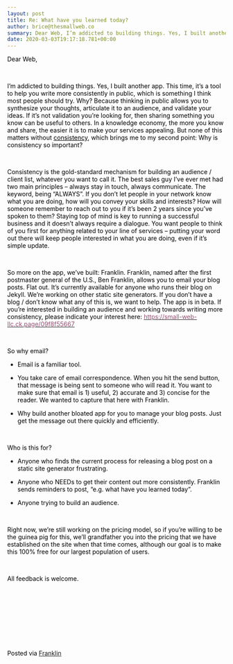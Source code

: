```yaml
---  
layout: post  
title: Re: What have you learned today?  
author: brice@thesmallweb.co  
summary: Dear Web, I’m addicted to building things. Yes, I built another a...  
date: 2020-03-03T19:17:18.781+00:00  
---
```


<body><div class="WordSection1"><p class="MsoNormal"><span style="color:black">Dear Web,<p></p></span></p><p class="MsoNormal"><span style="color:black"> <p></p></span></p><p class="MsoNormal"><span style="color:black">I’m addicted to building things. Yes, I built another app. This time, it’s a tool to help you write more consistently in public, which is something I think most people should try. Why? Because thinking in public  allows you to synthesize your thoughts, articulate it to an audience, and validate your ideas. If it’s not validation you’re looking for, then sharing something you know can be useful to others. In a knowledge economy, the more you know and share, the easier  it is to make your services appealing. But none of this matters without <u>consistency</u>, which brings me to my second point: Why is consistency so important?<p></p></span></p><p class="MsoNormal"><span style="color:black"> <p></p></span></p><p class="MsoNormal"><span style="color:black">Consistency is the gold-standard mechanism for building an audience / client list, whatever you want to call it. The best sales guy I’ve ever met had two main principles – always stay in touch, always communicate.  The keyword, being “ALWAYS”. If you don’t let people in your network know what you are doing, how will you convey your skills and interests? How will someone remember to reach out to you if it’s been 2 years since you’ve spoken to them? Staying top of mind  is key to running a successful business and it doesn’t always require a dialogue. You want people to think of you first for anything related to your line of services – putting your word out there will keep people interested in what you are doing, even if it’s  simple update.<p></p></span></p><p class="MsoNormal"><span style="color:black"> <p></p></span></p><p class="MsoNormal"><span style="color:black">So more on the app, we’ve built: Franklin. Franklin, named after the first postmaster general of the U.S., Ben Franklin, allows you to email your blog posts. Flat out. It’s currently available for anyone who runs  their blog on Jekyll. We’re working on other static site generators. If you don’t have a blog / don’t know what any of this is, we want to help. The app is in beta. If you’re interested in building an audience and working towards writing more consistency,  please indicate your interest here: <a href="https://small-web-llc.ck.page/09f8f55667"><span style="color:#954F72">https://small-web-llc.ck.page/09f8f55667</span></a><p></p></span></p><p class="MsoNormal"><span style="color:black"> <p></p></span></p><p class="MsoNormal"><span style="color:black">So why email?<p></p></span></p><ul style="margin-top:0in" type="disc"><li style="color:black;mso-list:l1 level1 lfo4" class="MsoNormal">Email is a familiar tool.<p></p> </li> <li style="color:black;mso-list:l1 level1 lfo4" class="MsoNormal">You take care of email correspondence. When you hit the send button, that message is being sent to someone who will read it. You want to make sure that email is 1) useful, 2) accurate and 3)  concise for the reader. We wanted to capture that here with Franklin.<p></p> </li> <li style="color:black;mso-list:l1 level1 lfo4" class="MsoNormal">Why build another bloated app for you to manage your blog posts. Just get the message out there quickly and efficiently.<p></p> </li> </ul><p class="MsoNormal"><span style="color:black"> <p></p></span></p><p class="MsoNormal"><span style="color:black">Who is this for?<p></p></span></p><ul style="margin-top:0in" type="disc"><li style="color:black;mso-list:l4 level1 lfo5" class="MsoNormal">Anyone who finds the current process for releasing a blog post on a static site generator frustrating.<p></p> </li> </ul><ul style="margin-top:0in" type="disc"><li style="color:black;mso-list:l3 level1 lfo6" class="MsoNormal">Anyone who NEEDs to get their content out more consistently. Franklin sends reminders to post, “e.g. what have you learned today”.<p></p> </li> <li style="color:black;mso-list:l3 level1 lfo6" class="MsoNormal">Anyone trying to build an audience.<p></p> </li> </ul><p class="MsoNormal"><span style="color:black"> <p></p></span></p><p class="MsoNormal"><span style="color:black">Right now, we’re still working on the pricing model, so if you’re willing to be the guinea pig for this, we’ll grandfather you into the pricing that we have established on the site when that time comes, although  our goal is to make this 100% free for our largest population of users. <p></p></span></p><p class="MsoNormal"><span style="color:black"> <p></p></span></p><p class="MsoNormal"><span style="color:black">All feedback is welcome.  <p></p></span></p><p class="MsoNormal"><span style="color:black"> <p></p></span></p><p class="MsoNormal"><span style="color:black"> <p></p></span></p><p class="MsoNormal"></p> <p> </p><p class="MsoNormal"></p> <p> </p><div><p class="MsoNormal"><span style="color:black"><br />Posted via <a href="https://franklinpostal.com">Franklin</a>